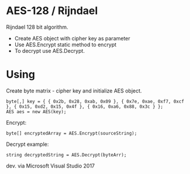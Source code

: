 # AES-128 / Rijndael
Rijndael 128 bit algorithm.

- Create AES object with cipher key as parameter
- Use AES.Encrypt static method to encrypt
- To decrypt use AES.Decrypt.

# Using
Create byte matrix - cipher key and initialize AES object.
```
byte[,] key = { { 0x2b, 0x28, 0xab, 0x09 }, { 0x7e, 0xae, 0xf7, 0xcf }, { 0x15, 0xd2, 0x15, 0x4f }, { 0x16, 0xa6, 0x88, 0x3c } };
AES aes = new AES(key);
```

Encrypt:
```
byte[] encryptedArray = AES.Encrypt(sourceString);
```

Decrypt example:
```
string decryptedString = AES.Decrypt(byteArr);
```
dev. via Microsoft Visual Studio 2017
